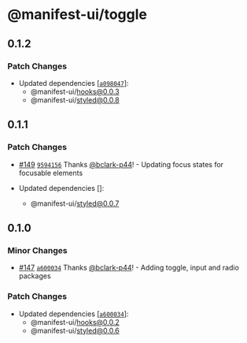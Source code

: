 # @manifest-ui/toggle

## 0.1.2

### Patch Changes

- Updated dependencies [[`a098047`](https://github.com/project44/manifest-ui/commit/a098047c9eb021b31e2794b19ce86d5eee1f93d0)]:
  - @manifest-ui/hooks@0.0.3
  - @manifest-ui/styled@0.0.8

## 0.1.1

### Patch Changes

- [#149](https://github.com/project44/manifest-ui/pull/149) [`9594156`](https://github.com/project44/manifest-ui/commit/9594156cdbade533187258f63461a7d2cea198e1) Thanks [@bclark-p44](https://github.com/bclark-p44)! - Updating focus states for focusable elements

- Updated dependencies []:
  - @manifest-ui/styled@0.0.7

## 0.1.0

### Minor Changes

- [#147](https://github.com/project44/manifest-ui/pull/147) [`a600034`](https://github.com/project44/manifest-ui/commit/a600034fc95cf1ab7c9c897077eefe0b3c6fff8c) Thanks [@bclark-p44](https://github.com/bclark-p44)! - Adding toggle, input and radio packages

### Patch Changes

- Updated dependencies [[`a600034`](https://github.com/project44/manifest-ui/commit/a600034fc95cf1ab7c9c897077eefe0b3c6fff8c)]:
  - @manifest-ui/hooks@0.0.2
  - @manifest-ui/styled@0.0.6
